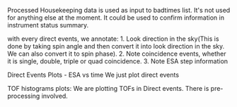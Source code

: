 Processed Housekeeping data is used as input to badtimes list. It's not used for anything else at the moment. It could be used to confirm information in instrument status summary.

with every direct events, we annotate:
    1. Look direction in the sky(This is done by taking spin angle and then convert it into look direction in the sky. We can also convert it to spin phase). 
    2. Note coincidence events, whether it is single, double, triple or quad coincidence.
    3. Note ESA step information

Direct Events Plots - ESA vs time
    We just plot direct events

TOF histograms plots:
    We are plotting TOFs in Direct events. There is pre-processing involved.